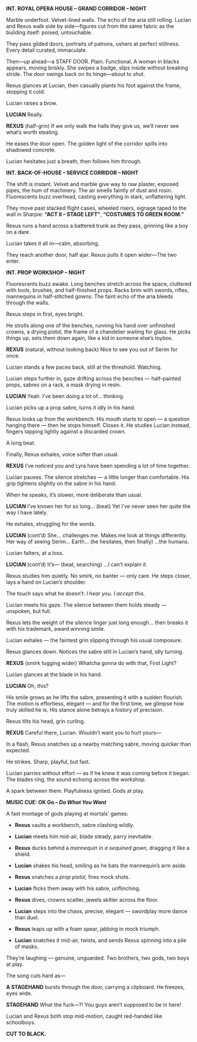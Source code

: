 

**INT. ROYAL OPERA HOUSE – GRAND CORRIDOR – NIGHT**

Marble underfoot. Velvet-lined walls. The echo of the aria still rolling. Lucian and Rexus walk side by side—figures cut from the same fabric as the building itself: poised, untouchable.

They pass gilded doors, portraits of patrons, ushers at perfect stillness. Every detail curated, immaculate.

Then—up ahead—a STAFF DOOR. Plain. Functional. A woman in blacks appears, moving briskly. She swipes a badge, slips inside without breaking stride. The door swings back on its hinge—about to shut.

Rexus glances at Lucian, then casually plants his foot against the frame, stopping it cold.

Lucian raises a brow.

**LUCIAN** Really.

**REXUS** (half-grin) If we only walk the halls they give us, we’ll never see what’s worth stealing.

He eases the door open. The golden light of the corridor spills into shadowed concrete.

Lucian hesitates just a breath, then follows him through.

**INT. BACK-OF-HOUSE – SERVICE CORRIDOR – NIGHT**

The shift is instant. Velvet and marble give way to raw plaster, exposed pipes, the hum of machinery. The air smells faintly of dust and rosin. Fluorescents buzz overhead, casting everything in stark, unflattering light.

They move past stacked flight cases, wheeled risers, signage taped to the wall in Sharpie: **“ACT II – STAGE LEFT”**, **“COSTUMES TO GREEN ROOM.”**

Rexus runs a hand across a battered trunk as they pass, grinning like a boy on a dare.

Lucian takes it all in—calm, absorbing.

They reach another door, half ajar. Rexus pulls it open wider—The two enter.

**INT. PROP WORKSHOP – NIGHT**

Fluorescents buzz awake. Long benches stretch across the space, cluttered with tools, brushes, and half-finished props. Racks brim with swords, rifles, mannequins in half-stitched gowns. The faint echo of the aria bleeds through the walls.

Rexus steps in first, eyes bright.

He strolls along one of the benches, running his hand over unfinished crowns, a drying pistol, the frame of a chandelier waiting for glass. He picks things up, sets them down again, like a kid in someone else’s toybox.

**REXUS** (natural, without looking back) Nice to see you out of Serim for once.

Lucian stands a few paces back, still at the threshold. Watching.

Lucian steps further in, gaze drifting across the benches — half-painted props, sabres on a rack, a mask drying in resin.

**LUCIAN** Yeah. I’ve been doing a lot of… thinking.

Lucian picks up a prop sabre, turns it idly in his hand.

Rexus looks up from the workbench. His mouth starts to open — a question hanging there — then he stops himself. Closes it. He studies Lucian instead, fingers tapping lightly against a discarded crown.

A long beat.

Finally, Rexus exhales, voice softer than usual.

**REXUS** I’ve noticed you and Lyra have been spending a lot of time together.

Lucian pauses. The silence stretches — a little longer than comfortable. His grip tightens slightly on the sabre in his hand.

When he speaks, it’s slower, more deliberate than usual.

**LUCIAN** I’ve known her for so long… (beat) Yet I’ve never seen her quite the way I have lately.

He exhales, struggling for the words.

**LUCIAN** (cont’d) She… challenges me. Makes me look at things differently. Her way of seeing Serim… Earth… (he hesitates, then finally) …the humans.

Lucian falters, at a loss.

**LUCIAN** (cont’d) It’s— (beat, searching) …I can’t explain it.

Rexus studies him quietly. No smirk, no banter — only care. He steps closer, lays a hand on Lucian’s shoulder.

The touch says what he doesn’t: _I hear you. I accept this._

Lucian meets his gaze. The silence between them holds steady — unspoken, but full.

Rexus lets the weight of the silence linger just long enough… then breaks it with his trademark, award winning smile.

Lucian exhales — the faintest grin slipping through his usual composure.

Rexus glances down. Notices the sabre still in Lucian’s hand, idly turning.

**REXUS** (smirk tugging wider) Whatcha gonna do with that, First Light?

Lucian glances at the blade in his hand.

**LUCIAN** Oh, this?

His smile grows as he lifts the sabre, presenting it with a sudden flourish. The motion is effortless, elegant — and for the first time, we glimpse how truly skilled he is. His stance alone betrays a history of precision.

Rexus tilts his head, grin curling.

**REXUS** Careful there, Lucian. Wouldn’t want you to hurt yours—

In a flash, Rexus snatches up a nearby matching sabre, moving quicker than expected.

He strikes. Sharp, playful, but fast.

Lucian parries without effort — as if he knew it was coming before it began. The blades ring, the sound echoing across the workshop.

A spark between them. Playfulness ignited. Gods at play.

**MUSIC CUE: OK Go – _Do What You Want_**

A fast montage of gods playing at mortals’ games:

- **Rexus** vaults a workbench, sabre clashing wildly.
    
- **Lucian** meets him mid-air, blade steady, parry inevitable.
    
- **Rexus** ducks behind a _mannequin in a sequined gown,_ dragging it like a shield.
    
- **Lucian** shakes his head, smiling as he bats the mannequin’s arm aside.
    
- **Rexus** snatches a _prop pistol,_ fires mock shots.
    
- **Lucian** flicks them away with his sabre, unflinching.
    
- **Rexus** dives, crowns scatter, jewels skitter across the floor.
    
- **Lucian** steps into the chaos, precise, elegant — swordplay more dance than duel.
    
- **Rexus** leaps up with a foam spear, jabbing in mock triumph.
    
- **Lucian** snatches it mid-air, twists, and sends Rexus spinning into a pile of masks.
    

They’re laughing — genuine, unguarded. Two brothers, two gods, two boys at play.

The song cuts hard as—

**A STAGEHAND** bursts through the door, carrying a clipboard. He freezes, eyes wide.

**STAGEHAND** What the fuck—?! You guys aren’t supposed to be in here!

Lucian and Rexus both stop mid-motion, caught red-handed like schoolboys.

**CUT TO BLACK.**